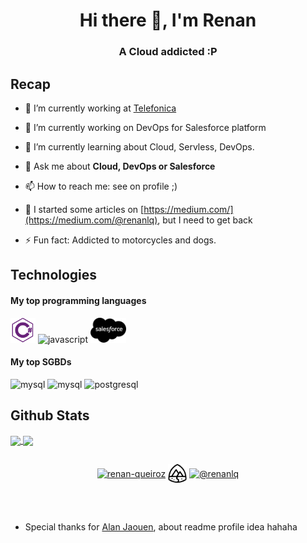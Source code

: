 <h1 align="center">Hi there 👋, I'm Renan</h1>
<h3 align="center">A Cloud addicted :P</h3>

## Recap

- 🏢 I’m currently working at [Telefonica](https://www.telefonica.com/)  
  
- 🔭 I’m currently working on DevOps for Salesforce platform  
  
- 🌱 I’m currently learning about Cloud, Servless, DevOps.  
    
- 💬 Ask me about **Cloud, DevOps or Salesforce**  
  
- 📫 How to reach me: see on profile ;)  
  
- 📝 I started some articles on [https://medium.com/](https://medium.com/@renanlq), but I need to get back   
  
- ⚡ Fun fact: Addicted to motorcycles and dogs.  

## Technologies

#### My top programming languages

<p align="left">
  <img src="https://github.com/devicons/devicon/blob/master/icons/csharp/csharp-line.svg" alt="csharp" width="40" height="40"/>
  <img src="https://devicons.github.io/devicon/devicon.git/icons/javascript/javascript-original.svg" alt="javascript" width="40" height="40"/>
  <img src="https://github.com/alanJaouen/alanJaouen/blob/master/img/salesforce.svg" alt="apex" height="40"/>
</p>

#### My top SGBDs

<p align="left">
  <img src="https://cdn.onlinewebfonts.com/svg/img_252598.png" alt="mysql" width="40" height="40"/>
  <img src="https://devicons.github.io/devicon/devicon.git/icons/mysql/mysql-original-wordmark.svg" alt="mysql" width="40" height="40"/>
  <img src="https://devicons.github.io/devicon/devicon.git/icons/postgresql/postgresql-original-wordmark.svg" alt="postgresql" width="40" height="40"/>
</p>

## Github Stats

<a href="https://github.com/renanlq">
  <img align="center" src="https://github-readme-stats.vercel.app/api?username=renanlq&show_icons=true&hide_border=true&count_private=true&theme=graywhite&include_all_commits=true"/>
</a>
<a href="https://github.com/renanlq">
  <img align="center" src="https://github-readme-stats.vercel.app/api/top-langs/?username=renanlq&count_private=true&hide_border=true&theme=graywhite&layout=compact" />
</a>
<br>

##

<p align="center">
  <a href="https://linkedin.com/in/renanlq" target="blank"><img align="center" src="https://cdn.jsdelivr.net/npm/simple-icons@3.0.1/icons/linkedin.svg" alt="renan-queiroz" height="30" width="30" /></a>
  <a href="https://trailblazer.me/id?uid=renanlq" target="blank"><img align="center" src="https://github.com/alanJaouen/alanJaouen/blob/master/img/trailhead.svg" alt="renanlq" height="30" width="30" /></a>
  <a href="https://medium.com/@renanlq" target="blank"><img align="center" src="https://cdn.jsdelivr.net/npm/simple-icons@3.0.1/icons/medium.svg" alt="@renanlq" height="30" width="30" /></a>
</p>
</br></br>  
  
- Special thanks for [Alan Jaouen](https://github.com/alanJaouen), about readme profile idea hahaha
